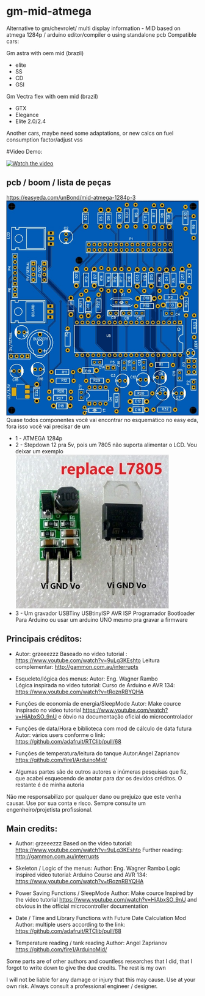 # gm-mid-atmega
Alternative to gm/chevrolet/ multi display information - MID based on atmega 1284p / arduino editor/compiler o using standalone pcb
Compatible cars:

Gm astra with oem mid (brazil)
* elite
* SS
* CD
* GSI

Gm Vectra flex with oem mid (brazil)
* GTX
* Elegance
* Elite 2.0/2.4

Another cars, maybe need some adaptations, or new calcs on fuel consumption factor/adjust vss

#Video Demo:

[![Watch the video](http://i3.ytimg.com/vi/AK_T6fzSQlk/hqdefault.jpg)](https://youtu.be/AK_T6fzSQlk)


## pcb / boom / lista de peças
https://easyeda.com/unBond/mid-atmega-1284p-3
![gm-mid-atmega](https://raw.githubusercontent.com/unBond/gm-mid-atmega/master/pcb_beta.jpg)
Quase todos componentes você vai encontrar no esquemático no easy eda, fora isso você vai precisar 
de um

* 1 - ATMEGA 1284p
* 2 - Stepdown 12 pra 5v, pois um 7805 não suporta alimentar o LCD. Vou deixar um exemplo
![gm-mid-atmega](https://raw.githubusercontent.com/unBond/gm-mid-atmega/master/dd4012-65-40v-p-5v-step-down-dcdc-substituto-7805-D_NQ_NP_904249-MLB27779427662_072018-F.jpg)
* 3 - Um gravador USBTiny USBtinyISP AVR ISP Programador Bootloader Para Arduino ou usar um arduino UNO mesmo pra gravar a firmware

## Principais créditos:

* Autor: grzeeezzz
Baseado no video tutorial : https://www.youtube.com/watch?v=9uLg3KEshto
Leitura complementar: http://gammon.com.au/interrupts

* Esqueleto/lógica dos menus: 
Autor: Eng. Wagner Rambo  
Lógica inspirada no video tutorial: Curso de Arduino e AVR 134: https://www.youtube.com/watch?v=tRoznRBYQHA

* Funções de economia de energia/SleepMode
Autor: Make cource
Inspirado no video tutorial https://www.youtube.com/watch?v=HiAbxSO_9nU e óbvio na documentação oficial do microcontrolador

* Funções de data/Hora e biblioteca com mod de cálculo de data futura 
Autor: vários users conforme o link:
https://github.com/adafruit/RTClib/pull/68

* Funções de temperatura/leitura do tanque
Autor:Angel Zaprianov 
https://github.com/fire1/ArduinoMid/

* Algumas partes são de outros autores e inúmeras pesquisas que fiz, que acabei esquecendo de anotar para dar os devidos créditos.
O restante é de minha autoria

Não me responsabilizo por qualquer dano ou prejuízo que este venha causar.
Use por sua conta e risco. Sempre consulte um engenheiro/projetista profissional.

## Main credits:

* Author: grzeeezzz
Based on the video tutorial: https://www.youtube.com/watch?v=9uLg3KEshto
Further reading: http://gammon.com.au/interrupts

* Skeleton / Logic of the menus:
Author: Eng. Wagner Rambo
Logic inspired video tutorial: Arduino Course and AVR 134: https://www.youtube.com/watch?v=tRoznRBYQHA

* Power Saving Functions / SleepMode
Author: Make cource
Inspired by the video tutorial https://www.youtube.com/watch?v=HiAbxSO_9nU and obvious in the official microcontroller documentation

* Date / Time and Library Functions with Future Date Calculation Mod
Author: multiple users according to the link:
https://github.com/adafruit/RTClib/pull/68

* Temperature reading / tank reading
Author: Angel Zaprianov
https://github.com/fire1/ArduinoMid/

Some parts are of other authors and countless researches that I did, that I forgot to write down to give the due credits.
The rest is my own

I will not be liable for any damage or injury that this may cause.
Use at your own risk. Always consult a professional engineer / designer.


